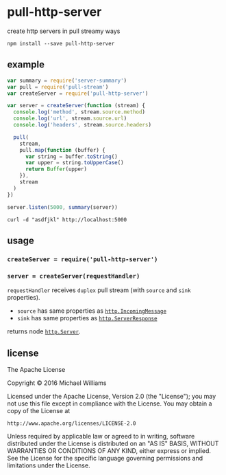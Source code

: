 # pull-http-server

create http servers in pull streamy ways

```shell
npm install --save pull-http-server
```

## example

```javascript
var summary = require('server-summary')
var pull = require('pull-stream')
var createServer = require('pull-http-server')

var server = createServer(function (stream) {
  console.log('method', stream.source.method)
  console.log('url', stream.source.url)
  console.log('headers', stream.source.headers)

  pull(
    stream,
    pull.map(function (buffer) {
      var string = buffer.toString()
      var upper = string.toUpperCase()
      return Buffer(upper)
    }),
    stream
  )
})

server.listen(5000, summary(server))
```

```shell
curl -d "asdfjkl" http://localhost:5000
```

## usage

### `createServer = require('pull-http-server')`

### `server = createServer(requestHandler)`

`requestHandler` receives `duplex` pull stream (with `source` and `sink` properties).

- `source` has same properties as [`http.IncomingMessage`](https://nodejs.org/api/http.html#http_class_http_incomingmessage)
- `sink` has same properties as [`http.ServerResponse`](https://nodejs.org/api/http.html#http_class_http_serverresponse)

returns node [`http.Server`](https://nodejs.org/api/http.html#http_class_http_server).

## license

The Apache License

Copyright &copy; 2016 Michael Williams

Licensed under the Apache License, Version 2.0 (the "License");
you may not use this file except in compliance with the License.
You may obtain a copy of the License at

    http://www.apache.org/licenses/LICENSE-2.0

Unless required by applicable law or agreed to in writing, software
distributed under the License is distributed on an "AS IS" BASIS,
WITHOUT WARRANTIES OR CONDITIONS OF ANY KIND, either express or implied.
See the License for the specific language governing permissions and
limitations under the License.
